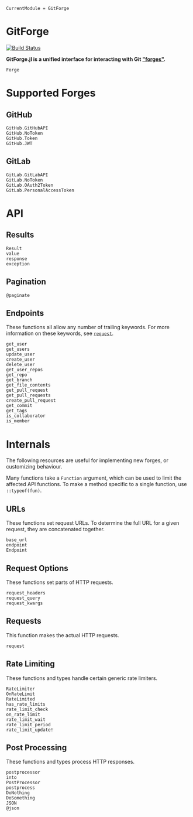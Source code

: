 ```@meta
CurrentModule = GitForge
```

# GitForge

[![Build Status](https://travis-ci.com/christopher-dG/GitForge.jl.svg?branch=master)](https://travis-ci.com/christopher-dG/GitForge.jl)

**GitForge.jl is a unified interface for interacting with Git ["forges"](https://en.wikipedia.org/wiki/Forge_(software)).**

```@docs
Forge
```

# Supported Forges

## GitHub

```@docs
GitHub.GitHubAPI
GitHub.NoToken
GitHub.Token
GitHub.JWT
```

## GitLab

```@docs
GitLab.GitLabAPI
GitLab.NoToken
GitLab.OAuth2Token
GitLab.PersonalAccessToken
```

# API

## Results

```@docs
Result
value
response
exception
```

## Pagination

```@docs
@paginate
```

## Endpoints

These functions all allow any number of trailing keywords.
For more information on these keywords, see [`request`](@ref).

```@docs
get_user
get_users
update_user
create_user
delete_user
get_user_repos
get_repo
get_branch
get_file_contents
get_pull_request
get_pull_requests
create_pull_request
get_commit
get_tags
is_collaborator
is_member
```

# Internals

The following resources are useful for implementing new forges, or customizing behaviour.

Many functions take a `Function` argument, which can be used to limit the affected API functions.
To make a method specific to a single function, use `::typeof(fun)`.

## URLs

These functions set request URLs.
To determine the full URL for a given request, they are concatenated together.

```@docs
base_url
endpoint
Endpoint
```

## Request Options

These functions set parts of HTTP requests.

```@docs
request_headers
request_query
request_kwargs
```

## Requests

This function makes the actual HTTP requests.

```@docs
request
```

## Rate Limiting

These functions and types handle certain generic rate limiters.

```@docs
RateLimiter
OnRateLimit
RateLimited
has_rate_limits
rate_limit_check
on_rate_limit
rate_limit_wait
rate_limit_period
rate_limit_update!
```

## Post Processing

These functions and types process HTTP responses.

```@docs
postprocessor
into
PostProcessor
postprocess
DoNothing
DoSomething
JSON
@json
```

